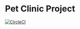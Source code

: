 # Pet Clinic Project
[![CircleCI](https://dl.circleci.com/status-badge/img/gh/MMesropian/pet-clinic/tree/main.svg?style=svg)](https://dl.circleci.com/status-badge/redirect/gh/MMesropian/pet-clinic/tree/main)